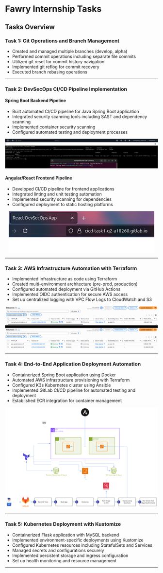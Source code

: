 # Fawry Internship Tasks

## Tasks Overview

### Task 1: Git Operations and Branch Management
- Created and managed multiple branches (develop, alpha)
- Performed commit operations including separate file commits
- Utilized git reset for commit history navigation
- Implemented git reflog for commit recovery
- Executed branch rebasing operations

---

### Task 2: DevSecOps CI/CD Pipeline Implementation

#### Spring Boot Backend Pipeline
- Built automated CI/CD pipeline for Java Spring Boot application
- Integrated security scanning tools including SAST and dependency scanning
- Implemented container security scanning
- Configured automated testing and deployment processes

<p align="center">
  <img src="Task_2/cicd_task1_q1/final-result.png">
</p>

#### Angular/React Frontend Pipeline
- Developed CI/CD pipeline for frontend applications
- Integrated linting and unit testing automation
- Implemented security scanning for dependencies
- Configured deployment to static hosting platforms

<p align="center">
  <img src="Task_2/cicd_task1_q2/final-result.png">
</p>

---

### Task 3: AWS Infrastructure Automation with Terraform
- Implemented infrastructure as code using Terraform
- Created multi-environment architecture (pre-prod, production)
- Configured automated deployment via GitHub Actions
- Implemented OIDC authentication for secure AWS access
- Set up centralized logging with VPC Flow Logs to CloudWatch and S3

<p align="center">
  <img src="Task_3/Screenshots/instances.png">
</p>

---

### Task 4: End-to-End Application Deployment Automation
- Containerized Spring Boot application using Docker
- Automated AWS infrastructure provisioning with Terraform
- Configured K3s Kubernetes cluster using Ansible
- Implemented GitLab CI/CD pipeline for automated testing and deployment
- Established ECR integration for container management

<p align="center">
  <img src="Task_4/Diagram.png">
</p>

---

### Task 5: Kubernetes Deployment with Kustomize
- Containerized Flask application with MySQL backend
- Implemented environment-specific deployments using Kustomize
- Configured Kubernetes resources including StatefulSets and Services
- Managed secrets and configurations securely
- Implemented persistent storage and ingress configuration
- Set up health monitoring and resource management

---
